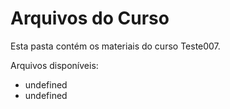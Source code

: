 # Arquivos do Curso

Esta pasta contém os materiais do curso Teste007.

Arquivos disponíveis:
- undefined
- undefined